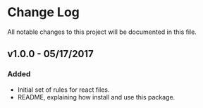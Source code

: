 # Change Log
All notable changes to this project will be documented in this file.

## v1.0.0 - 05/17/2017
### Added
- Initial set of rules for react files.
- README, explaining how install and use this package.
